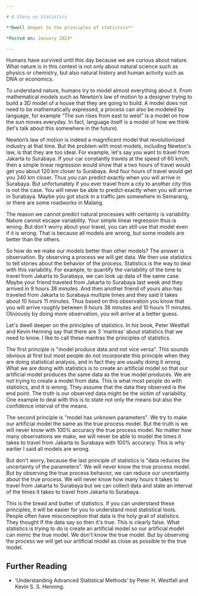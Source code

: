 ```yaml
---

# A Story on Statistics

**Dwell deeper to the principles of statistics**

*Posted on: January 2023*

---
```


Humans have survived until this day because we are curious about nature. What nature is in this context is not only about natural science such as physics or chemistry, but also natural history and human activity such as DNA or economics.

To understand nature, humans try to model almost everything about it. From mathematical models such as Newton’s law of motion to a designer trying to build a 3D model of a house that they are going to build. A model does not need to be mathematically expressed, a process can also be modeled by language, for example “The sun rises from east to west” is a model on how the sun moves everyday. In fact, language itself is a model of how we think (let's talk about this somewhere in the future).

Newton’s law of motion is indeed a magnificent model that revolutionized industry at that time. But the problem with most models, including Newton's law, is that they are too ideal. For example, let's say you want to travel from Jakarta to Surabaya. If your car constantly travels at the speed of 60 km/h, then a simple linear regression would show that a two hours of travel would get you about 120 km closer to Surabaya. And four hours of travel would get you 240 km closer. Thus you can predict exactly when you will arrive in Surabaya. But unfortunately if you ever travel from a city to another city this is not the case. You will never be able to predict exactly when you will arrive in Surabaya. Maybe you got stuck in a traffic jam somewhere in Semarang, or there are some roadworks in Malang.

The reason we cannot predict natural processes with certainty is variability. Nature cannot escape variability. Your simple linear regression thus is wrong. But don't worry about your travel, you can still use that model even if it is wrong. That is because all models are wrong, but some models are better than the others.

So how do we make our models better than other models? The answer is observation. By observing a process we will get data. We then use statistics to tell stories about the behavior of the process. Statistics is the way to deal with this variability. For example, to quantify the variability of the time to travel from Jakarta to Surabaya, we can look up data of the same case. Maybe your friend traveled from Jakarta to Surabaya last week and they arrived in 9 hours 38 minutes. And then another friend of yours also has traveled from Jakarta to Surabaya multiple times and they said it takes about 10 hours 11 minutes. Thus based on this observation you know that you will arrive roughly between 9 hours 38 minutes and 10 hours 11 minutes. Obviously by doing more observation, you will arrive at a better guess.

Let's dwell deeper on the principles of statistics. In his book, Peter Westfall and Kevin Henning say that there are 3 ‘mantras’ about statistics that we need to know. I like to call these mantras the principles of statistics.

The first principle is "model produce data and not vice versa". This sounds obvious at first but most people do not incorporate this principle when they are doing statistical analysis, and in fact they are usually doing it wrong. What we are doing with statistics is to create an artificial model so that our artificial model produces the same data as the true model produces. We are not trying to create a model from data. This is what most people do with statistics, and it is wrong. They assume that the data they observed is the end point. The truth is our observed data might be the victim of variability. One example to deal with this is to state not only the means but also the confidence interval of the means.

The second principle is "model has unknown parameters". We try to make our artificial model the same as the true process model. But the truth is we will never know with 100% accuracy the true process model. No matter how many observations we make, we will never be able to model the times it takes to travel from Jakarta to Surabaya with 100% accuracy. This is why earlier I said all models are wrong.

But don't worry, because the last principle of statistics is "data reduces the uncertainty of the parameters". We will never know the true process model. But by observing the true process behavior, we can reduce our uncertainty about the true process. We will never know how many hours it takes to travel from Jakarta to Surabaya but we can collect data and state an interval of the times it takes to travel from Jakarta to Surabaya.

This is the bread and butter of statistics. If you can understand these principles, it will be easier for you to understand most statistical tools. People often have misconception that data is the holy grail of statistics. They thought If the data say so then it's true. This is clearly false. What statistics is trying to do is create an artificial model so our artificial model can mimic the true model. We don't know the true model. But by observing the process we will get our artificial model as close as possible to the true model.

## Further Reading

- ‘Understanding Advanced Statistical Methods’ by Peter H. Westfall and Kevin S. S. Henning.
